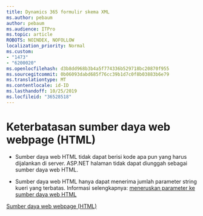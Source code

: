 ```yaml
---
title: Dynamics 365 formulir skema XML
ms.author: pebaum
author: pebaum
ms.audience: ITPro
ms.topic: article
ROBOTS: NOINDEX, NOFOLLOW
localization_priority: Normal
ms.custom:
- "1473"
- "6200020"
ms.openlocfilehash: d3b8dd968b3b4a5f774336b529718bc20870f955
ms.sourcegitcommit: 0b06093dabd685f76cc39b1d7c0f8b03883b6e79
ms.translationtype: MT
ms.contentlocale: id-ID
ms.lasthandoff: 10/25/2019
ms.locfileid: "36528518"
---
```

# <a name="webpage-html-web-resources-limitations"></a>Keterbatasan sumber daya web webpage (HTML)

* Sumber daya web HTML tidak dapat berisi kode apa pun yang harus dijalankan di server. ASP.NET halaman tidak dapat diunggah sebagai sumber daya web HTML.

* Sumber daya web HTML hanya dapat menerima jumlah parameter string kueri yang terbatas. Informasi selengkapnya: [meneruskan parameter ke sumber daya web HTML](https://docs.microsoft.com/dynamics365/customer-engagement/developer/webpage-html-web-resources#BKMK_PassingParametersToWebResources)

[Sumber daya web webpage (HTML)](https://docs.microsoft.com/dynamics365/customer-engagement/developer/webpage-html-web-resources)

